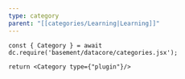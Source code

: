```yaml
---
type: category
parent: "[[categories/Learning|Learning]]"
---
```


```datacorejsx
const { Category } = await dc.require('basement/datacore/categories.jsx');

return <Category type={"plugin"}/>
```

